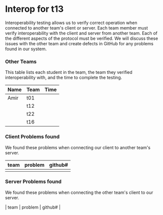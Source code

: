 # Interop for t13

Interoperability testing allows us to verify correct operation when connected to another team's client or server.
Each team member must verify interoperability with the client and server from another team.
Each of the different aspects of the protocol must be verified.
We will discuss these issues with the other team and create defects in GitHub for any problems found in our system.

### Other Teams

This table lists each student in the team, the team they verified interoperability with, and the time to complete the testing.

| Name | Team | Time |
| ---- | ---- | ---- |
| Amir | t01  |      |
|      | t12  |      |
|      | t22  |      |
|      | t16  |      |

### Client Problems found

We found these problems when connecting our client to another team's server.

| team | problem | github# |
| :--- | :------ | ------- |
|      |         |         |

### Server Problems found

We found these problems when connecting the other team's client to our server.

| team | problem | github# |
